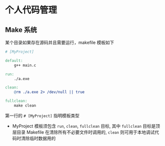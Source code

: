 
# 个人代码管理

## Make 系统

某个目录如果存在源码并且需要运行，makefile 模板如下

```makefile
# [MyProject]

default:
	g++ main.c

run:
	./a.exe

clean:
	@rm ./a.exe 2> /dev/null || true 

fullclean:
	make clean 
```

第一行的 `# [MyProject]` 指明模板类型

* MyProject 模板须包含 `run`, `clean`, `fullclean` 目标, 
  其中 `fullclean` 目标是顶层目录 Makefile 在清除所有不必要文件时调用的,
  `clean` 则可用于本地调试代码时清除临时数据用的
